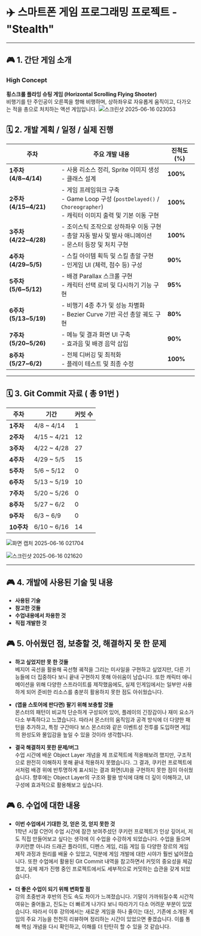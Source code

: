 # ✈️ 스마트폰 게임 프로그래밍 프로젝트 - "Stealth"
---

## 🎮 1. 간단 게임 소개 

### High Concept  
**횡스크롤 플라잉 슈팅 게임 (Horizontal Scrolling Flying Shooter)**  
비행기를 탄 주인공이 오른쪽을 향해 비행하며, 상하좌우로 자유롭게 움직이고, 다가오는 적을 총으로 처치하는 액션 게임입니다.
![스크린샷 2025-06-16 023053](https://github.com/user-attachments/assets/227f0ef8-2f5a-46ac-8ec4-8b1f6c413f36)


## 🗓️ 2. 개발 계획 / 일정 / 실제 진행

| 주차                   | 주요 개발 내용                                                                                       | 진척도 (%)  |
| -------------------- | ---------------------------------------------------------------------------------------------- | -------- |
| **1주차 (4/8\~4/14)**  | - 사용 리소스 정리, Sprite 이미지 생성 <br>- 클래스 설계                                                        | **100%**      |
| **2주차 (4/15\~4/21)** | - 게임 프레임워크 구축<br>- Game Loop 구성 (`postDelayed()` / `Choreographer`)<br>- 캐릭터 이미지 출력 및 기본 이동 구현 | **100%**      |
| **3주차 (4/22\~4/28)** | - 조이스틱 조작으로 상하좌우 이동 구현<br>- 총알 자동 발사 및 발사 애니메이션<br>- 몬스터 등장 및 처치 구현                            | **100%**      |
| **4주차 (4/29\~5/5)**  | - 스킬 아이템 획득 및 스킬 총알 구현<br>- 인게임 UI (체력, 점수 등) 구성                                               | **90%**      |
| **5주차 (5/6\~5/12)**  | - 배경 Parallax 스크롤 구현<br>- 캐릭터 선택 로비 및 다시하기 기능 구현                                               | **95%**      |
| **6주차 (5/13\~5/19)** | - 비행기 4종 추가 및 성능 차별화<br>- Bezier Curve 기반 곡선 총알 궤도 구현                                          | **80%**      |
| **7주차 (5/20\~5/26)** | - 메뉴 및 결과 화면 UI 구축<br>- 효과음 및 배경 음악 삽입                                                         | **90%**      |
| **8주차 (5/27\~6/2)**  | - 전체 디버깅 및 최적화<br>- 플레이 테스트 및 최종 수정                                                            | **100%**      |

---

## 🗓️ 3. Git Commit 자료 ( 총 91번 )

| 주차      | 기간           | 커밋 수 |
| ------- | ------------ | ---- |
| **1주차** | 4/8 \~ 4/14  | 1    |
| **2주차** | 4/15 \~ 4/21 | 12   |
| **3주차** | 4/22 \~ 4/28 | 27   |
| **4주차** | 4/29 \~ 5/5  | 15   |
| **5주차** | 5/6 \~ 5/12  | 0    |
| **6주차** | 5/13 \~ 5/19  | 10    |
| **7주차** | 5/20 \~ 5/26  | 0    |
| **8주차** | 5/27 \~ 6/2  | 0    |
| **9주차** | 6/3 \~ 6/9  | 0    |
| **10주차** | 6/10 \~ 6/16  | 14    |

![화면 캡처 2025-06-16 021704](https://github.com/user-attachments/assets/ffbabb07-1241-4c36-9400-cd6fe83b835c)

![스크린샷 2025-06-16 021620](https://github.com/user-attachments/assets/dc65be94-c311-45a9-aa88-a090840b7c74)

---

## 🎮 4. 개발에 사용된 기술 및 내용
- **사용된 기술**
- **참고한 것들**
- **수업내용에서 차용한 것**
- **직접 개발한 것**

## 🎮 5. 아쉬웠던 점, 보충할 것, 해결하지 못 한 문제
- **하고 싶었지만 못 한 것들**
  </br> 베지어 곡선을 활용해 곡선형 궤적을 그리는 미사일을 구현하고 싶었지만, 다른 기능들에 더 집중하다 보니 끝내 구현하지 못해 아쉬움이 남습니다. 또한 캐릭터 애니메이션을 위해 다양한 스프라이트를 제작했음에도, 실제 인게임에서는 일부만 사용하게 되어 준비한 리소스를 충분히 활용하지 못한 점도 아쉬웠습니다.
 
- **(앱을 스토어에 판다면) 팔기 위해 보충할 것들**
</br> 몬스터의 패턴이 비교적 단순하게 구성되어 있어, 플레이의 긴장감이나 재미 요소가 다소 부족하다고 느꼈습니다. 따라서 몬스터의 움직임과 공격 방식에 더 다양한 패턴을 추가하고, 특정 구간마다 보스 몬스터와 같은 이벤트성 전투를 도입하면 게임의 완성도와 몰입감을 높일 수 있을 것이라 생각합니다.

- **결국 해결하지 못한 문제/버그**
</br> 수업 시간에 배운 Object Layer 개념을 제 프로젝트에 적용해보려 했지만, 구조적으로 완전히 이해하지 못해 끝내 적용하지 못했습니다. 그 결과, 쿠키런 프로젝트에서처럼 배경 위에 반투명하게 표시되는 결과 화면(UI)을 구현하지 못한 점이 아쉬웠습니다. 향후에는 Object Layer의 구조와 활용 방식에 대해 더 깊이 이해하고, UI 구성에 효과적으로 활용해보고 싶습니다.


## 🎮 6. 수업에 대한 내용
- **이번 수업에서 기대한 것, 얻은 것, 얻지 못한 것**
  </br> 1학년 시절 C언어 수업 시간에 잠깐 보여주셨던 쿠키런 프로젝트가 인상 깊어서, 저도 직접 만들어보고 싶다는 생각에 이 수업을 수강하게 되었습니다. 수업을 들으며 쿠키런뿐 아니라 드래곤 플라이트, 디펜스 게임, 리듬 게임 등 다양한 장르의 게임 제작 과정과 원리를 배울 수 있었고, 덕분에 게임 개발에 대한 시야가 훨씬 넓어졌습니다. 또한 수업에서 활용된 Git Commit 내역을 참고하면서 커밋의 중요성을 체감했고, 실제 제가 진행 중인 프로젝트에서도 세부적으로 커밋하는 습관을 갖게 되었습니다.

- **더 좋은 수업이 되기 위해 변화할 점**
  </br> 강의 초중반과 후반의 진도 속도 차이가 느껴졌습니다. 기말이 가까워질수록 시간적 여유는 줄어들고, 진도는 더 빠르게 나가다 보니 따라가기 다소 어려운 부분이 있었습니다. 따라서 이후 강의에서는 새로운 게임을 하나 줄이는 대신, 기존에 소개된 게임의 주요 기능을 천천히 리뷰하며 정리하는 시간이 있었으면 좋겠습니다. 이를 통해 핵심 개념을 다시 확인하고, 이해를 더 탄탄히 할 수 있을 것 같습니다.













